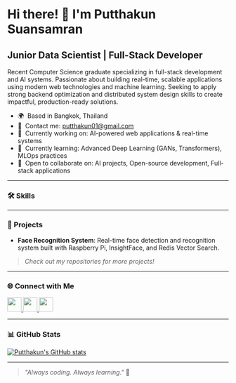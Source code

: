 Hi there! 👋 I'm Putthakun Suansamran
=====================================

Junior Data Scientist | Full-Stack Developer
---------------------------------------------

Recent Computer Science graduate specializing in full-stack development and AI systems. Passionate about building real-time, scalable applications using modern web technologies and machine learning. Seeking to apply strong backend optimization and distributed system design skills to create impactful, production-ready solutions.

- 🌍  Based in Bangkok, Thailand
- 📧  Contact me: [putthakun01@gmail.com](mailto:putthakun01@gmail.com)
- 🔭  Currently working on: AI-powered web applications & real-time systems
- 🌱  Currently learning: Advanced Deep Learning (GANs, Transformers), MLOps practices
- 🤝  Open to collaborate on: AI projects, Open-source development, Full-stack applications

---

### 🛠️ Skills

<p align="left">
  <!-- (ใช้ skills เดิมที่มดใส่มาแล้วนะ ไม่ต้องแก้) -->
</p>

---

### 🚀 Projects

- **Face Recognition System**: Real-time face detection and recognition system built with Raspberry Pi, InsightFace, and Redis Vector Search.

> _Check out my repositories for more projects!_

---

### 🌐 Connect with Me

<p align="left">
  <a href="https://www.facebook.com/PutthakunSuansamran" target="_blank" rel="noreferrer">
    <img src="https://raw.githubusercontent.com/danielcranney/readme-generator/main/public/icons/socials/facebook.svg" width="32" height="32" />
  </a>
  <a href="https://github.com/Putthakun" target="_blank" rel="noreferrer">
    <img src="https://raw.githubusercontent.com/danielcranney/readme-generator/main/public/icons/socials/github.svg" width="32" height="32" />
  </a>
  <a href="https://www.instagram.com/fxurmxd" target="_blank" rel="noreferrer">
    <img src="https://raw.githubusercontent.com/danielcranney/readme-generator/main/public/icons/socials/instagram.svg" width="32" height="32" />
  </a>
</p>

---

### 📊 GitHub Stats

<a href="http://www.github.com/Putthakun">
  <img src="https://github-readme-stats.vercel.app/api?username=Putthakun&show_icons=true&count_private=true&title_color=0891b2&text_color=ffffff&icon_color=0891b2&bg_color=1c1917&hide_border=true" alt="Putthakun's GitHub stats" />
</a>

---

> _"Always coding. Always learning."_ 🚀
